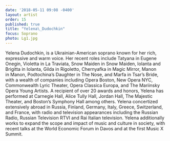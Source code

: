 ```yaml
---
date: '2018-05-11 09:08 -0400'
layout: artist
order: 15
published: true
title: "Yelena\_Dudochkin"
focus: Soprano
photo: Lg1.jpg
---
```

Yelena Dudochkin, is a Ukrainian-American soprano known for her rich, expressive and warm
voice. Her recent roles include Tatyana in Eugene Onegin, Violetta in La Traviata, Snow Maiden
in Snow Maiden, Iolanta and Brigitta in Iolanta, Gilda in Rigoletto, Chernyafka in Magic Mirror,
Manon in Manon, Podtochina’s Daughter in The Nose, and Marfa in Tsar’s Bride, with a wealth
of companies including Opera Boston, New Opera NYC, Commonwealth Lyric Theater, Opera
Classica Europa, and The Mariinsky Opera Young Artists. A recipient of over 20 awards and
honors, Yelena has performed at Carnegie Hall, Alice Tully Hall, Jordan Hall, The Majestic
Theater, and Boston’s Symphony Hall among others. Yelena concertized extensively abroad in
Russia, Finland, Germany, Italy, Greece, Switzerland, and France, with radio and television
appearances including the Russian Radio, Russian Television RTVI and Rai Italian
television. Yelena additionally works to expand the scope and impact of music and culture in
society, with recent talks at the World Economic Forum in Davos and at the first Music X Summit.
